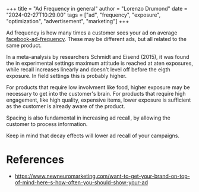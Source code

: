 +++
title = "Ad Frequency in general"
author = "Lorenzo Drumond"
date = "2024-02-27T10:29:00"
tags = ["ad",  "frequency",  "exposure",  "optimization",  "advertisement",  "marketing"]
+++


Ad frequency is how many times a customer sees your ad on average [facebook-ad-frequency](/wiki/facebook-ad-frequency/). These may be different ads, but all related to the same product.

In a meta-analysis by researchers Schmidt and Eisend (2015), it was found the in experimental settings maximum attitude is reached at aten exposures, while recall increases linearly and doesn't level off before the eigth exposure. In field settings this is probably higher.

For products that require low involvment like food, higher exposure may be necessary to get into the customer's brain. For products that require high engagement, like high quality, expensive items, lower exposure is sufficient as the customer is already aware of the product.

Spacing is also fundamental in increasing ad recall, by allowing the customer to process information.

Keep in mind that decay effects will lower ad recall of your campaigns.

# References
- https://www.newneuromarketing.com/want-to-get-your-brand-on-top-of-mind-here-s-how-often-you-should-show-your-ad
